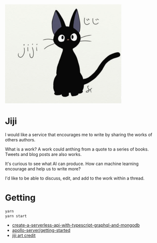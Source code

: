 ![alt text](jiji.png)

# Jiji

I would like a service that encourages me to write by sharing the works of others authors. 

What is a work? A work could anthing from a quote to a series of books. Tweets and blog posts are also works.

It's curious to see what AI can produce. How can machine learning encourage and help us to write more?

I'd like to be able to discuss, edit, and add to the work within a thread. 

# Getting 

```
yarn
yarn start
```

* [create-a-serverless-api-with-typescript-graphql-and-mongodb](https://akhilaariyachandra.com/create-a-serverless-api-with-typescript-graphql-and-mongodb)
* [apollo-server/getting-started](https://www.apollographql.com/docs/apollo-server/getting-started/)
* [jiji art credit](https://www.pinterest.ca/pin/682365781017311485/)